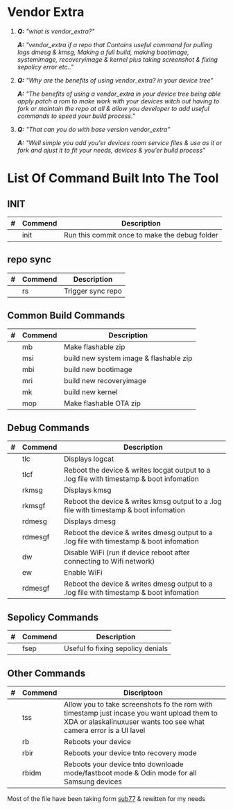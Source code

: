 # Vendor Extra

1. ***Q:** "what is vendor_extra?"*

   ***A:** "vendor_extra if a repo that Contains useful command for pulling logs dmesg & kmsg, Making a full build, making bootimage,
systemimage, recoveryimage & kernel plus taking screenshot & fixing
sepolicy error etc.."*

2.  ***Q:** "Why are the benefits of using vendor_extra? in your device tree"*

    ***A:** "The benefits of using a vendor_extra in your device tree being able apply patch a rom to make work with your devices witch out having to fork or maintain the repo at all & allow you developer to add useful commands to speed your build process."*

3.  ***Q:** "That can you do with base version vendor_extra"*

    ***A:** "Well simple you add you'er devices room service files & use as it or fork and ajust it to fit your needs, devices & you'er build process"*
# List Of Command Built Into  The Tool 
INIT
--------------------------------
| # | Commend |  Description |
|--|--|--|
|| init | Run this commit once to make the debug folder |

repo sync
--------------------------------
| # | Commend |  Description |
|--|--|--|
|| rs | Trigger sync repo |

Common Build Commands
--------------------------------
| # | Commend |  Description |
|--|--|--|
|| mb | Make flashable zip |
|| msi | build new system image & flashable zip |
|| mbi | build new bootimage |
|| mri | build new recoveryimage |
|| mk | build new kernel |
|| mop | Make flashable OTA zip |

Debug Commands
--------------------------------
| # | Commend |  Description |
|--|--|--|
|| tlc | Displays logcat |
|| tlcf | Reboot the device & writes locgat output to a .log file with timestamp & boot infomation |
|| rkmsg | Displays kmsg |
|| rkmsgf | Reboot the device & writes kmsg output to a .log file with timestamp & boot infomation |
|| rdmesg | Displays dmesg |
|| rdmesgf | Reboot the device & writes dmesg output to a .log file with timestamp & boot infomation |
|| dw | Disable WiFi (run if device reboot after connecting to Wifi network) |
|| ew | Enable WiFi |
|| rdmesgf | Reboot the device & writes dmesg output to a .log file with timestamp & boot infomation |

Sepolicy Commands
--------------------------------
| # | Commend |  Description |
|--|--|--|
|| fsep | Useful fo fixing sepolicy denials |

Other Commands
--------------------------------
| # | Commend |  Discriptoon |
|--|--|--|
|| tss | Allow you to take screenshots fo the rom with timestamp just incase you want upload them to XDA or alaskalinuxuser wants too see what camera error is a UI lavel |
|| rb | Reboots your device |
|| rbir | Reboots your device tnto recovery mode |
|| rbidm | Reboots your device tnto downloade mode/fastboot mode & Odin mode for all Samsung devices |


Most of the file have been taking form [sub77](https://github.com/sub77/)  & rewitten for my needs
